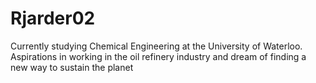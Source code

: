 # Rjarder02
Currently studying Chemical Engineering at the University of Waterloo.  Aspirations in working in the oil refinery industry and dream of finding a new way to sustain the planet
